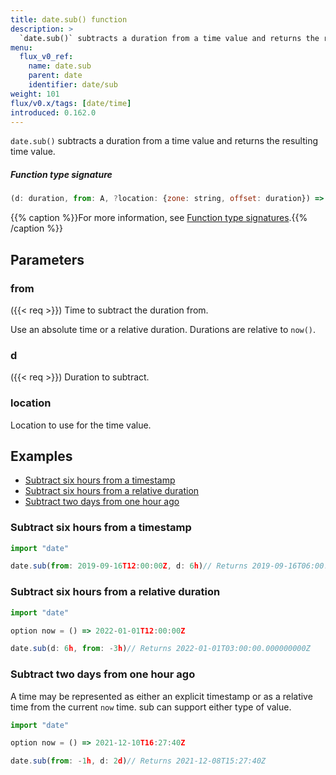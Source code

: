 ```yaml
---
title: date.sub() function
description: >
  `date.sub()` subtracts a duration from a time value and returns the resulting time value.
menu:
  flux_v0_ref:
    name: date.sub
    parent: date
    identifier: date/sub
weight: 101
flux/v0.x/tags: [date/time]
introduced: 0.162.0
---
```


<!------------------------------------------------------------------------------

IMPORTANT: This page was generated from comments in the Flux source code. Any
edits made directly to this page will be overwritten the next time the
documentation is generated. 

To make updates to this documentation, update the function comments above the
function definition in the Flux source code:

https://github.com/influxdata/flux/blob/master/stdlib/date/date.flux#L807-L807

Contributing to Flux: https://github.com/influxdata/flux#contributing
Fluxdoc syntax: https://github.com/influxdata/flux/blob/master/docs/fluxdoc.md

------------------------------------------------------------------------------->

`date.sub()` subtracts a duration from a time value and returns the resulting time value.



##### Function type signature

```js
(d: duration, from: A, ?location: {zone: string, offset: duration}) => time where A: Timeable
```

{{% caption %}}For more information, see [Function type signatures](/flux/v0/function-type-signatures/).{{% /caption %}}

## Parameters

### from
({{< req >}})
Time to subtract the duration from.

Use an absolute time or a relative duration.
Durations are relative to `now()`.

### d
({{< req >}})
Duration to subtract.



### location

Location to use for the time value.




## Examples

- [Subtract six hours from a timestamp](#subtract-six-hours-from-a-timestamp)
- [Subtract six hours from a relative duration](#subtract-six-hours-from-a-relative-duration)
- [Subtract two days from one hour ago](#subtract-two-days-from-one-hour-ago)

### Subtract six hours from a timestamp

```js
import "date"

date.sub(from: 2019-09-16T12:00:00Z, d: 6h)// Returns 2019-09-16T06:00:00.000000000Z


```


### Subtract six hours from a relative duration

```js
import "date"

option now = () => 2022-01-01T12:00:00Z

date.sub(d: 6h, from: -3h)// Returns 2022-01-01T03:00:00.000000000Z


```


### Subtract two days from one hour ago

A time may be represented as either an explicit timestamp
or as a relative time from the current `now` time. sub can
support either type of value.

```js
import "date"

option now = () => 2021-12-10T16:27:40Z

date.sub(from: -1h, d: 2d)// Returns 2021-12-08T15:27:40Z


```

